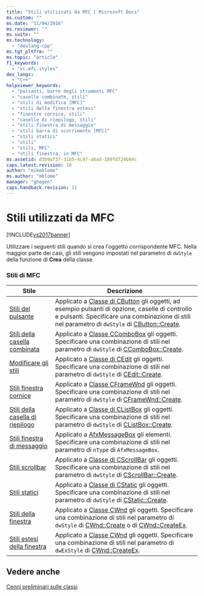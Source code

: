 ```yaml
---
title: "Stili utilizzati da MFC | Microsoft Docs"
ms.custom: ""
ms.date: "11/04/2016"
ms.reviewer: ""
ms.suite: ""
ms.technology: 
  - "devlang-cpp"
ms.tgt_pltfrm: ""
ms.topic: "article"
f1_keywords: 
  - "vc.mfc.styles"
dev_langs: 
  - "C++"
helpviewer_keywords: 
  - "pulsanti, barre degli strumenti MFC"
  - "caselle combinate, stili"
  - "stili di modifica [MFC]"
  - "stili della finestra estesi"
  - "finestre cornice, stili"
  - "caselle di riepilogo, stili"
  - "stili finestra di messaggio"
  - "stili barra di scorrimento [MFC]"
  - "stili statici"
  - "stili"
  - "stili, MFC"
  - "stili finestra, in MFC"
ms.assetid: d3b9af37-31b5-4c97-a8ad-189fd724b04c
caps.latest.revision: 10
author: "mikeblome"
ms.author: "mblome"
manager: "ghogen"
caps.handback.revision: 11
---
```

# Stili utilizzati da MFC
[!INCLUDE[vs2017banner](../../assembler/inline/includes/vs2017banner.md)]

Utilizzare i seguenti stili quando si crea l'oggetto corrispondente MFC.  Nella maggior parte dei casi, gli stili vengono impostati nel parametro di `dwStyle` della funzione di **Crea** della classe.  
  
### Stili di MFC  
  
|Stile|Descrizione|  
|-----------|-----------------|  
|[Stili del pulsante](../../mfc/reference/button-styles.md)|Applicato a [Classe di CButton](../../mfc/reference/cbutton-class.md) gli oggetti, ad esempio pulsanti di opzione, caselle di controllo e pulsanti.  Specificare una combinazione di stili nel parametro di `dwStyle` di [CButton::Create](../Topic/CButton::Create.md).|  
|[Stili della casella combinata](../../mfc/reference/combo-box-styles.md)|Applicato a [Classe CComboBox](../../mfc/reference/ccombobox-class.md) gli oggetti.  Specificare una combinazione di stili nel parametro di `dwStyle` di [CComboBox::Create](../Topic/CComboBox::Create.md).|  
|[Modificare gli stili](../../mfc/reference/edit-styles.md)|Applicato a [Classe di CEdit](../../mfc/reference/cedit-class.md) gli oggetti.  Specificare una combinazione di stili nel parametro di `dwStyle` di [CEdit::Create](../Topic/CEdit::Create.md).|  
|[Stili finestra cornice](../../mfc/reference/frame-window-styles-mfc.md)|Applicato a [Classe CFrameWnd](../../mfc/reference/cframewnd-class.md) gli oggetti.  Specificare una combinazione di stili nel parametro di `dwStyle` di [CFrameWnd::Create](../Topic/CFrameWnd::Create.md).|  
|[Stili della casella di riepilogo](../../mfc/reference/list-box-styles.md)|Applicato a [Classe di CListBox](../../mfc/reference/clistbox-class.md) gli oggetti.  Specificare una combinazione di stili nel parametro di `dwStyle` di [CListBox::Create](../Topic/CListBox::Create.md).|  
|[Stili finestra di messaggio](../../mfc/reference/message-box-styles.md)|Applicato a [AfxMessageBox](../Topic/AfxMessageBox.md) gli elementi.  Specificare una combinazione di stili nel parametro di `nType` di `AfxMessageBox`.|  
|[Stili scrollbar](../../mfc/reference/scroll-bar-styles.md)|Applicato a [Classe di CScrollBar](../../mfc/reference/cscrollbar-class.md) gli oggetti.  Specificare una combinazione di stili nel parametro di `dwStyle` di [CScrollBar::Create](../Topic/CScrollBar::Create.md).|  
|[Stili statici](../../mfc/reference/static-styles.md)|Applicato a [Classe di CStatic](../../mfc/reference/cstatic-class.md) gli oggetti.  Specificare una combinazione di stili nel parametro di `dwStyle` di [CStatic::Create](../Topic/CStatic::Create.md).|  
|[Stili della finestra](../../mfc/reference/window-styles.md)|Applicato a [Classe CWnd](../../mfc/reference/cwnd-class.md) gli oggetti.  Specificare una combinazione di stili nel parametro di `dwStyle` di [CWnd::Create](../Topic/CWnd::Create.md) o di [CWnd::CreateEx](../Topic/CWnd::CreateEx.md).|  
|[Stili estesi della finestra](../../mfc/reference/extended-window-styles.md)|Applicato a [Classe CWnd](../../mfc/reference/cwnd-class.md) gli oggetti.  Specificare una combinazione di stili nel parametro di `dwExStyle` di [CWnd::CreateEx](../Topic/CWnd::CreateEx.md).|  
  
## Vedere anche  
 [Cenni preliminari sulle classi](../../mfc/class-library-overview.md)